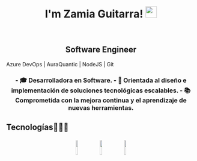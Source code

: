<h1 align="center">
I'm Zamia Guitarra!
  <img src="https://media.giphy.com/media/hvRJCLFzcasrR4ia7z/giphy.gif" width="30"></h1>
<br/>
<h2 align="center">
Software Engineer
</h2>
<p>
Azure DevOps | AuraQuantic | NodeJS | Git
</p>
<h3 align="center">
	- 🎓 Desarrolladora en Software. 
	- 🧩 Orientada al diseño e implementación de soluciones tecnológicas escalables.
	- 📚 Comprometida con la mejora continua y el aprendizaje de nuevas herramientas.  
</h3>
<h2 >Tecnologías👨🏻‍💻</h2>
<p align="center">
	<img width="10%" style="padding:5px" src="https://img.icons8.com/color/144/000000/java-coffee-cup-logo.png"/>
	<img width="10%" style="padding:5px" src="https://img.icons8.com/color/144/000000/azure.png"/>
	<img width="10%" style="padding:5px" src="https://img.icons8.com/color/144/000000/javascript.png"/>
</p>
<br>

